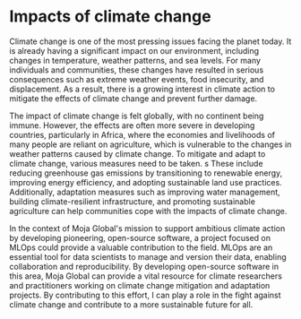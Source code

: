 # Impacts of climate change
Climate change is one of the most pressing issues facing the planet today. 
It is already having a significant impact on our environment, including changes
in temperature, weather patterns, and sea levels. For many individuals and 
communities, these changes have resulted in serious consequences such as extreme 
weather events, food insecurity, and displacement. As a result, there is a growing
interest in climate action to mitigate the effects of climate change and prevent further damage.

The impact of climate change is felt globally, with no continent being immune. However, 
the effects are often more severe in developing countries, particularly in Africa, 
where the economies and livelihoods of many people are reliant on agriculture, which 
is vulnerable to the changes in weather patterns caused by climate change.
To mitigate and adapt to climate change, various measures need to be taken. s
These include reducing greenhouse gas emissions by transitioning to renewable energy, 
improving energy efficiency, and adopting sustainable land use practices. 
Additionally, adaptation measures such as improving water management, building 
climate-resilient infrastructure, and promoting sustainable agriculture can help 
communities cope with the impacts of climate change.

In the context of Moja Global's mission to support ambitious climate action by developing 
pioneering, open-source software, a project focused on MLOps could provide a valuable 
contribution to the field. MLOps are an essential tool for data scientists to manage 
and version their data, enabling collaboration and reproducibility. By developing open-source 
software in this area, Moja Global can provide a vital resource for climate researchers and 
practitioners working on climate change mitigation and adaptation projects. By contributing 
to this effort, I can play a role in the fight against climate change and contribute to a 
more sustainable future for all.